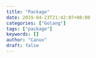 ```yaml
---
title: "Package"
date: 2019-04-23T21:42:07+08:00
categories: ["Golang"]
tags: ["package"]
keywords: []
author: "Canux"
draft: false
---
```


